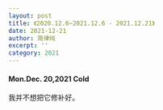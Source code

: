 ```yaml
---
layout: post
title: 《2020.12.6~2021.12.6 - 2021.12.21》
date: 2021-12-21
author: 简律纯
excerpt: ''
category: 2021
---
```


#### Mon.Dec. 20,2021 Cold
我并不想把它修补好。